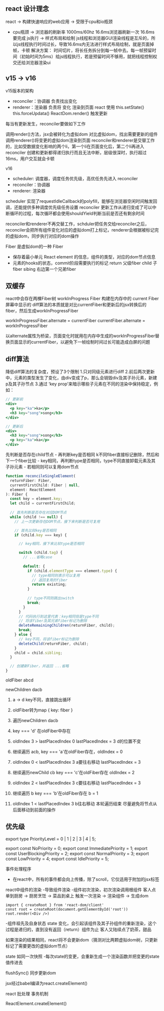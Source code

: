## react 设计理念
react -> 构建快速响应的web应用 -> 受限于cpu和io瓶颈
 - cpu瓶颈 -> 浏览器的刷新率 1000ms/60hz 16.6ms浏览器刷新一次
    16.6ms 要完成 js执行 -> 样式布局和绘制
    js线程和浏览器GUI渲染线程是互斥的，所以js线程执行时间过长，导致16.6ms内无法进行样式布局绘制，就是页面掉帧，卡顿
    解决方案： 时间切片，将长任务拆分到每一帧中去。每一帧预留时间（初始时间为5ms）给js线程执行，若是预留时间不够用，就把线程控制权交还给浏览器渲染ui

## v15 -> v16
v15版本的架构
 - reconciler：协调器 负责找出变化
 - renderer：渲染器 负责将 变化 渲染到页面
 react 使用 this.setState() this.forceUpdata() ReactDom.render() 触发更新

 每当有更新发生，reconciler要做如下工作

 调用render()方法，jsx会被转化为虚拟dom
 对比虚拟dom，找出需要更新的组件
 调用renderer()将变更的虚拟dom渲染到页面
reconciler和renderer是交替工作的，比如受数据变化影响的两个li，第一个li在页面变化后，第二个li再进入reconciler
创建和更新都得递归执行而且无法中断，层级很深时，执行超过16ms，用户交互就会卡顿

v16
 - scheduler: 调度器，调度任务优先级，高优任务先进入 reconciler
 - reconciler：协调器
 - renderer: 渲染器

scheduler 实现了requestIdleCallback的polyfill，能够在浏览器空闲时间触发回调，还能提供多种调度优先级任务设置
reconciler 更新工作从递归变成了可以中断循环的过程，每次循环都会使用shouldYield判断当前是否还有剩余时间

reconciler和renderer不再交替工作，schduler把任务交给reconciler之后，reconciler会把所有组件变化对应的虚拟dom打上标记，renderer会根据被标记完的虚拟dom，同步执行对应的dom操作

Fiber 是虚拟dom的一种
Fiber
 - 保存着最小单元 React element 的信息，组件的类型，对应的dom节点信息
 - 元素的hooks的状态，commit阶段需要执行的标记
    return 父级fiber
    child 子fiber
    sibing 右边第一个兄弟fiber
## 双缓存
react中会存在两棵Fiber树
workInProgress Fiber 构建在内存中的
current Fiber 屏幕中显示的
diff算法的本质就是对比currentFiber和更新后的jsx转换后的fiber，然后生成workInProgressFiber

workInProgressFiber.alternate = currentFiber
currentFiber.alternate = workInProgressFiber

以alternate属性为桥梁，页面变化时就用在内存中生成的workInProgressFiber替换页面显示的currentFiber，以避免下一帧绘制时间过长可能造成白屏的问题



## diff算法
 降低diff算法的复杂度，预设了3个限制
1.只对同级元素进行diff
2.前后两次更新中，元素的类型发生了变化，由div变成了p，那么会销毁div及其子孙元素，新建p及其子孙节点
3.通过 ‘key prop’来暗示哪些子元素在不同的渲染中保持稳定，例如：
```jsx
// 更新前
<div>
  <p key="ka">ka</p>
  <h3 key="song">song</h3>
</div>

// 更新后
<div>
  <h3 key="song">song</h3>
  <p key="ka">ka</p>
</div>
```

先判断是否存在child节点 - 再判断key是否相同 k不同fiber直接标记删除，然后和下一个fiber比较 - key相同，再判断type是否相同，type不同直接卸载元素及其子孙元素 - 若相同则可以复用dom节点

```javascript
function reconcileSingleElement(
  returnFiber: Fiber,
  currentFirstChild: Fiber | null,
  element: ReactElement
): Fiber {
  const key = element.key;
  let child = currentFirstChild;
  
  // 首先判断是否存在对应DOM节点
  while (child !== null) {
    // 上一次更新存在DOM节点，接下来判断是否可复用

    // 首先比较key是否相同
    if (child.key === key) {

      // key相同，接下来比较type是否相同

      switch (child.tag) {
        // ...省略case
        
        default: {
          if (child.elementType === element.type) {
            // type相同则表示可以复用
            // 返回复用的fiber
            return existing;
          }
          
          // type不同则跳出switch
          break;
        }
      }
      // 代码执行到这里代表：key相同但是type不同
      // 将该fiber及其兄弟fiber标记为删除
      deleteRemainingChildren(returnFiber, child);
      break;
    } else {
      // key不同，将该fiber标记为删除
      deleteChild(returnFiber, child);
    }
    child = child.sibling;
  }

  // 创建新Fiber，并返回 ...省略
}
```

oldFiber
abcd

newChildren
dacb

1. a -> d key不同，直接跳出循环
2. oldFiber转为map { key: fiber }

3. 遍历newChildren dacb
4. key === 'd' 在oldFiber中存在
5. oldIndex 3 > lastPlacedIndex 0  lastPlacedIndex = 3 d的位置不变

6. 继续遍历 acb, key === 'a'在oldFiber存在，oldIndex = 0
7. oldIndex 0 < lastPlacedIndex 3 a要往右移动 lastPlacedIndex = 3

8. 继续遍历newChild cb key === 'c'在oldFiber存在 oldIndex = 2
9. oldIndex 2 < lastPlacedIndex 3 c要往右移动 lastPlacedIndex = 3

9. 继续遍历 b key === 'b'在oldFiber存在 b = 1
10. oldIndex 1 < lastPlacedIndex 3 b往右移动
本轮遍历结束
尽量避免将节点从后面移动到前面的操作

## 优先级
export type PriorityLevel = 0 | 1 | 2 | 3 | 4 | 5;

export const NoPriority = 0;
export const ImmediatePriority = 1;
export const UserBlockingPriority = 2;
export const NormalPriority = 3;
export const LowPriority = 4;
export const IdlePriority = 5;













事件处理程序
 - 在react中，所有的事件都会向上传播，除了scroll，它仅适用于附加的jsx标签

react中组件的渲染
 -导致组件渲染
  -组件初次渲染，初次渲染调用根组件
    客人点单到厨房 -> 厨房烹饪 -> 菜品到桌上
    触发一次渲染 -> 渲染组件 -> 生成dom

    import { createRoot } from 'react-dom/client'
    const root = createRoot(document.getElementById('root'))
    root.render(<Div />)

  -组件祖先及自身状态 state 变化，会引起该组件及其子孙组件的重新渲染，这个过程是递归的，直到没有返回（return）组件为止
   客人又陆续点了奶茶，甜品

如果渲染的结果相同，react将不会更新dom（猜测对比两颗虚拟dom树，只更新标记了需要更改的虚拟dom节点）

state 如同一次快照
  -每次state的变更，会重新生成一个渲染函数并把变更的state值传进去

flushSync() 同步更新dom


jsx经过babel编译为react.createElement()


react 批处理 事务机制

ReactElement.createElement()


